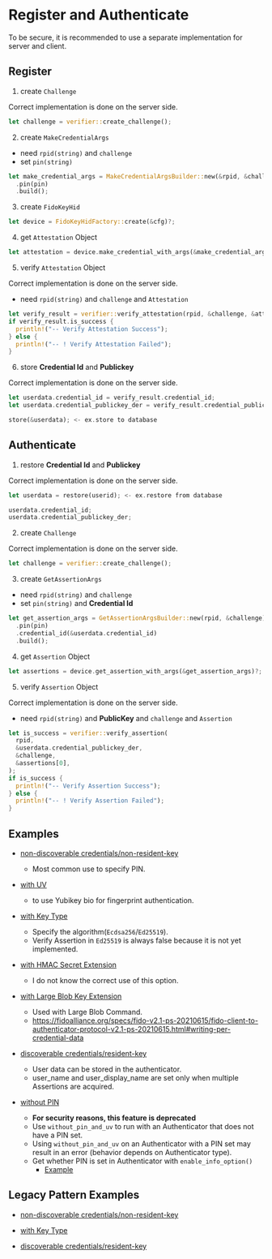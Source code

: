 # Register and Authenticate

To be secure, it is recommended to use a separate implementation for server and client.



## Register

1. create `Challenge`

Correct implementation is done on the server side.

```rust
let challenge = verifier::create_challenge();
```

2. create `MakeCredentialArgs`

- need `rpid(string)` and `challenge`
- set `pin(string)`

```rust
let make_credential_args = MakeCredentialArgsBuilder::new(&rpid, &challenge)
  .pin(pin)
  .build();
```

3. create `FidoKeyHid`

```rust
let device = FidoKeyHidFactory::create(&cfg)?;
```

4. get `Attestation` Object

```rust
let attestation = device.make_credential_with_args(&make_credential_args)?;
```

5. verify `Attestation` Object

Correct implementation is done on the server side.

- need `rpid(string)` and `challenge` and `Attestation`

```rust
let verify_result = verifier::verify_attestation(rpid, &challenge, &attestation);
if verify_result.is_success {
  println!("-- Verify Attestation Success");
} else {
  println!("-- ! Verify Attestation Failed");
}
```

6. store **Credential Id** and **Publickey**

Correct implementation is done on the server side.

```rust
let userdata.credential_id = verify_result.credential_id;
let userdata.credential_publickey_der = verify_result.credential_publickey_der;

store(&userdata); <- ex.store to database
```

 

## Authenticate

1. restore **Credential Id** and **Publickey**

Correct implementation is done on the server side.

```rust
let userdata = restore(userid); <- ex.restore from database

userdata.credential_id;
userdata.credential_publickey_der;
```

2. create `Challenge`

Correct implementation is done on the server side.

```rust
let challenge = verifier::create_challenge();
```

3. create `GetAssertionArgs`

- need `rpid(string)` and `challenge`
- set `pin(string)`  and **Credential Id**

```rust
let get_assertion_args = GetAssertionArgsBuilder::new(rpid, &challenge)
  .pin(pin)
  .credential_id(&userdata.credential_id)
  .build();
```

4. get `Assertion` Object

```rust
let assertions = device.get_assertion_with_args(&get_assertion_args)?;
```

5. verify `Assertion` Object

Correct implementation is done on the server side.

- need `rpid(string)` and **PublicKey** and `challenge` and `Assertion`

```rust
let is_success = verifier::verify_assertion(
  rpid,
  &userdata.credential_publickey_der,
  &challenge,
  &assertions[0],
);
if is_success {
  println!("-- Verify Assertion Success");
} else {
  println!("-- ! Verify Assertion Failed");
}
```



## Examples

- [non-discoverable credentials/non-resident-key](https://github.com/gebogebogebo/ctap-hid-fido2/blob/0791003c87b5d36392868a26247fca0b36ed9d5c/examples/test-with-pin-non-rk/main.rs#L63-L114)
  - Most common use to specify PIN.
- [with UV](https://github.com/gebogebogebo/ctap-hid-fido2/blob/0791003c87b5d36392868a26247fca0b36ed9d5c/examples/test-with-pin-non-rk/main.rs#L116-L164)
  - to use Yubikey bio for fingerprint authentication.

- [with Key Type](https://github.com/gebogebogebo/ctap-hid-fido2/blob/0791003c87b5d36392868a26247fca0b36ed9d5c/examples/test-with-pin-non-rk/main.rs#L166-L223)
  - Specify the algorithm(`Ecdsa256`/`Ed25519`).
  - Verify Assertion in `Ed25519` is always false because it is not yet implemented.


- [with HMAC Secret Extension](https://github.com/gebogebogebo/ctap-hid-fido2/blob/0791003c87b5d36392868a26247fca0b36ed9d5c/examples/test-with-pin-non-rk/main.rs#L225-L280)
  - I do not know the correct use of this option.
- [with Large Blob Key Extension](https://github.com/gebogebogebo/ctap-hid-fido2/blob/fb00169a5936db1b5e16b2d5f218e4c9ac7040b6/examples/test-with-pin-non-rk/main.rs#L337-L400)

  - Used with Large Blob Command.
  - https://fidoalliance.org/specs/fido-v2.1-ps-20210615/fido-client-to-authenticator-protocol-v2.1-ps-20210615.html#writing-per-credential-data



- [discoverable credentials/resident-key](https://github.com/gebogebogebo/ctap-hid-fido2/blob/0791003c87b5d36392868a26247fca0b36ed9d5c/examples/test-with-pin-rk/main.rs#L49-L113)
  - User data can be stored in the authenticator.
  - user_name and user_display_name are set only when multiple Assertions are acquired.
- [without PIN](https://github.com/gebogebogebo/ctap-hid-fido2/blob/0791003c87b5d36392868a26247fca0b36ed9d5c/examples/test-with-pin-non-rk/main.rs#L282-L333)
  - **For security reasons, this feature is deprecated**
  - Use `without_pin_and_uv` to run with an Authenticator that does not have a PIN set.
  - Using `without_pin_and_uv` on an Authenticator with a PIN set may result in an error (behavior depends on Authenticator type).
  - Get whether PIN is set in Authenticator with `enable_info_option()`
    - [Example](https://github.com/gebogebogebo/ctap-hid-fido2/blob/0791003c87b5d36392868a26247fca0b36ed9d5c/examples/get-info/main.rs#L44-L49)



## Legacy Pattern Examples

- [non-discoverable credentials/non-resident-key](https://github.com/gebogebogebo/ctap-hid-fido2/blob/0791003c87b5d36392868a26247fca0b36ed9d5c/examples/test-with-pin-non-rk/main.rs#L352-L394)


- [with Key Type](https://github.com/gebogebogebo/ctap-hid-fido2/blob/0791003c87b5d36392868a26247fca0b36ed9d5c/examples/test-with-pin-non-rk/main.rs#L396-L444)

- [discoverable credentials/resident-key](https://github.com/gebogebogebo/ctap-hid-fido2/blob/0791003c87b5d36392868a26247fca0b36ed9d5c/examples/test-with-pin-rk/main.rs#L125-L183)



